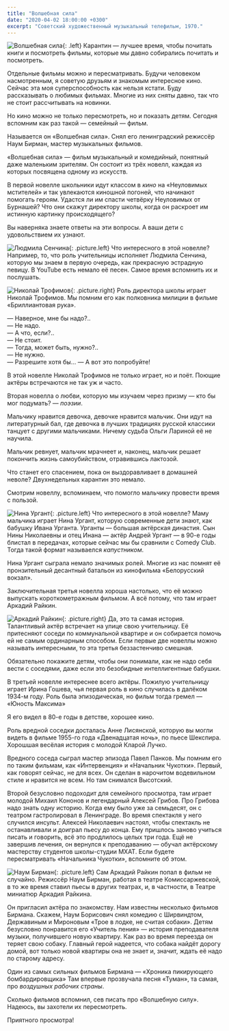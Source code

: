 ```yaml
---
title: "Волшебная сила"
date: "2020-04-02 18:00:00 +0300"
excerpt: "Советский художественный музыкальный телефильм, 1970."
---
```


![Волшебная сила](https://upload.wikimedia.org/wikipedia/ru/0/0e/Постер_к_фильму_Волшебная_сила_%281970%29.jpg){: .left}
Карантин&nbsp;&mdash; лучшее время, чтобы почитать книги и посмотреть фильмы, которые мы давно собирались почитать и посмотреть.

Отдельные фильмы можно и пересматривать. Будучи человеком насмотренным, я советую друзьям и знакомым интересное кино. Сейчас эта моя суперспособность как нельзя кстати. Буду рассказывать о любимых фильмах. Многие из них сняты давно, так что не стоит рассчитывать на новинки.

Но кино можно не только пересмотреть, но и показать детям. Сегодня вспомним как раз такой&nbsp;&mdash; семейный&nbsp;&mdash; фильм.

Называется он &laquo;Волшебная сила&raquo;. Снял его ленинградский режиссёр Наум Бирман, мастер музыкальных фильмов.

&laquo;Волшебная сила&raquo;&nbsp;&mdash; фильм музыкальный и комедийный, понятный даже маленьким зрителям. Он состоит из трёх новелл, каждая из которых посвящена одному из искусств.

В первой новелле школьники идут классом в *кино* на &laquo;Неуловимых мстителей&raquo; и так увлекаются киношной погоней, что начинают помогать героям. Удастся ли им спасти четвёрку Неуловимых от Бурнашей? Что они скажут директору школы, когда он раскроет им истинную картинку происходящего?

Вы наверняка знаете ответы на эти вопросы. А ваши дети с удовольствием их узнают.

![Людмила Сенчина](/img/magic-power/senchina.jpg){: .picture.left}
Что интересного в этой новелле? Например, то, что роль учительницы исполняет Людмила Сенчина, которую мы знаем в первую очередь, как прекрасную эстрадную певицу. В YouTube есть немало её песен. Самое время вспомнить их и послушать.

![Николай Трофимов](/img/magic-power/trofimov.jpg){: .picture.right}
Роль директора школы играет Николай Трофимов. Мы помним его как полковника милиции в фильме &laquo;Бриллиантовая рука&raquo;.

&mdash;&nbsp;Наверное, мне бы надо?..<br />
&mdash;&nbsp;Не надо.<br /> 
&mdash;&nbsp;А что, если?..<br />
&mdash;&nbsp;Не стоит.<br />
&mdash;&nbsp;Тогда, может быть, нужно?..<br />
&mdash;&nbsp;Не нужно.<br />
&mdash;&nbsp;Разрешите хотя бы...
&mdash;&nbsp;А вот это попробуйте!

В этой новелле Николай Трофимов не только играет, но и поёт. Поющие актёры встречаются не так уж и часто.

Вторая новелла о любви, которую мы изучаем через призму&nbsp;&mdash; кто бы мог подумать?&nbsp;&mdash; *поэзии*.

Мальчику нравится девочка, девочке нравится мальчик. Они идут на литературный бал, где девочка в лучших традициях русской классики танцует с другими мальчиками. Ничему судьба Ольги Лариной её не научила.

Мальчик ревнует, мальчик мрачнеет и, наконец, мальчик решает покончить жизнь самоубийством, отравившись лактозой.

Что станет его спасением, пока он выздоравливает в домашней неволе? Двухнедельных карантин это немало.

Смотрим новеллу, вспоминаем, что помогло мальчику провести время с пользой.

![Нина Ургант](/img/magic-power/urgant.jpg){: .picture.left}
Что интересного в этой новелле? Маму мальчика играет Нина Ургант, которую современные дети знают, как бабушку Ивана Урганта. Урганты&nbsp;&mdash; большая актёрская династия. Сын Нины Николаевны и отец Инана&nbsp;&mdash; актёр Андрей Ургант&nbsp;&mdash; в 90-е годы блистал в передачах, которые сейчас мы бы сравнили с Comedy Club. Тогда такой формат называелся *капустником*.

Нина Ургант сыграла немало значимых ролей. Многие из нас помнят её пронзительный десантный батальон из кинофильма &laquo;Белорусский вокзал&raquo;.

Заключительная третья новелла хороша настолько, что её можно выпускать короткометражным фильмом. А всё потому, что там играет Аркадий Райкин.

![Аркадий Райкин](/img/magic-power/raikin.jpg){: .picture.right}
Да, это та самая история. Талантливый актёр встречает на улице свою учительницу. Её притесняют соседи по коммунальной квартире и он собирается помочь ей не самым ординарным способом. Если первые две новеллы можно называть интересными, то эта третья беззастенчиво смешная.

Обязательно покажите детям, чтобы они понимали, как не надо себя вести с соседями, даже если это безобидные интеллигентные бабушки.

В третьей новелле интереснее всего актёры. Пожилую учительницу играет Ирина Гошева, чья первая роль в кино случилась в далёком 1934-м году. Роль была эпизодическая, но фильм тогда гремел&nbsp;&mdash; &laquo;Юность Максима&raquo;

Я его видел в 80-е годы в детстве, хорошее кино.

Роль вредной соседки досталась Анне Лисянской, которую вы могли видеть в фильме 1955-го года &laquo;Двенадцатая ночь&raquo;, по пьесе Шекспира. Хорошшая весёлая история с молодой Кларой Лучко.

Вредного соседа сыграл мастер эпизода Павел Панков. Мы помним его по таким фильмам, как &laquo;Интервенция&raquo; и &laquo;Начальник Чукотки&raquo;. Первый, как говорят сейчас, не для всех. Он сделан в нарочитом водевильном стиле и нравится не всем. Но там снимался Высотский.

Второй безусловно подоходит для семейного просмотра, там играет молодой Михаил Кононов и легендарный Алексей Грибов. Про Грибова надо знать одну историю. Когда ему было уже за семьдесят, он с театром гастролировал в Ленинграде. Во время спектакля у него случился инсульт. Алексей Николаевич настоял, чтобы спектакль не останавливали и доиграл пьесу до конца. Ему пришлось заново учиться писать и говорить, всё это продлилось целых три года. Ещё не завершив лечения, он вернулся к преподаванию&nbsp;&mdash; обучал актёрскому мастерству студентов школы-студии МХАТ. Если будете пересматривать &laquo;Начальника Чукотки&raquo;, вспомните об этом.

![Наум Бирман](/img/magic-power/birman.jpg){: .picture.left}
Сам Аркадий Райкин попал в фильм не случайно. Режиссёр Наум Бирман, работая в театре Комиссаржевской, в то же время ставил пьесы в других театрах, и, в частности, в Театре миниатюр Аркадия Райкина.

Он пригласил актёра по знакомству. Нам известны несколько фильмов Бирмана. Скажем, Наум Борисович снял комедию с Ширвиндтом, Державиным и Мироновым &laquo;Трое в лодке, не считая собаки&raquo;. Детям безусловно понравится его &laquo;Учитель пения&raquo;&nbsp;&mdash; история преподавателя музыки, получившего новую квартиру. Как раз во время переезда он теряет свою собаку. Главный герой надеется, что собака найдёт дорогу домой, вот только новой квартиры она не знает и, значит, ждать её надо по старому адресу.

Один из самых сильных фильмов Бирмана&nbsp;&mdash; &laquo;Хроника пикирующего бомбардировщика&raquo; Там впервые прозвучала песня &laquo;Туман&raquo;, та самая, про *воздушных рабочих страны*.

Сколько фильмов вспомнил, сев писать про &laquo;Волшебную силу&raquo;. Надеюсь, вы захотели их пересмотреть.

Приятного просмотра!